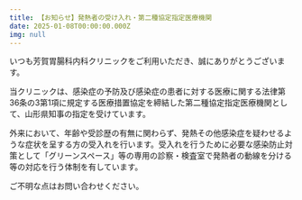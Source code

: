 ```yaml
---
title: 【お知らせ】発熱者の受け入れ・第二種協定指定医療機関
date: 2025-01-08T00:00:00.000Z
img: null
---
```


いつも芳賀胃腸科内科クリニックをご利用いただき、誠にありがとうございます。

当クリニックは、感染症の予防及び感染症の患者に対する医療に関する法律第36条の3第1項に規定する医療措置協定を締結した第二種協定指定医療機関として、山形県知事の指定を受けています。

外来において、年齢や受診歴の有無に関わらず、発熱その他感染症を疑わせるような症状を呈する方の受入れを行います。受入れを行うために必要な感染防止対策として「グリーンスペース」等の専用の診察・検査室で発熱者の動線を分ける等の対応を行う体制を有しています。

ご不明な点はお問い合わせください。
